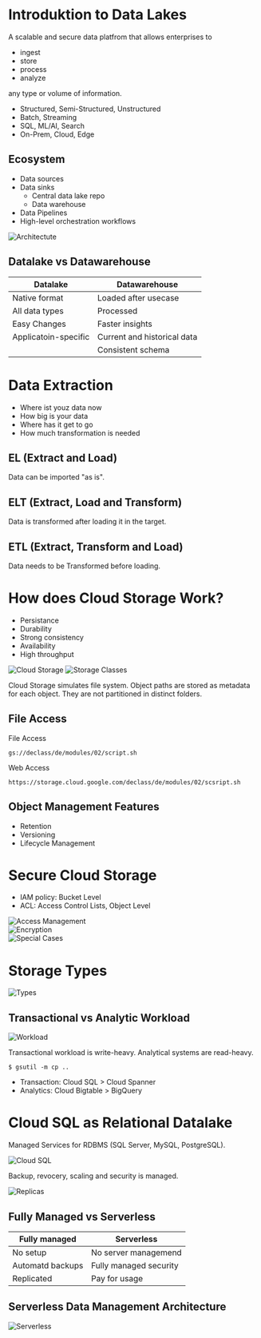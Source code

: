 # Introduktion to Data Lakes

A scalable and secure data platfrom that allows enterprises to

* ingest
* store
* process
* analyze
<a/>

any type or volume of information.

* Structured, Semi-Structured, Unstructured
* Batch, Streaming
* SQL, ML/AI, Search
* On-Prem, Cloud, Edge
<a/>

## Ecosystem

* Data sources
* Data sinks
  * Central data lake repo
  * Data warehouse
* Data Pipelines
* High-level orchestration workflows
</a>

![Architectute](../../img/gcp_datalake_1.png)  

## Datalake vs Datawarehouse

|Datalake|Datawarehouse|
|-|-|
|Native format|Loaded after usecase|
|All data types|Processed|
|Easy Changes|Faster insights|
|Applicatoin-specific|Current and historical data|
||Consistent schema|

# Data Extraction

* Where ist youz data now
* How big is your data
* Where has it get to go
* How much transformation is needed
<a/>

## EL (Extract and Load)

Data can be imported "as is".

## ELT (Extract, Load and Transform)

Data is transformed after loading it in the target.

## ETL (Extract, Transform and Load)

Data needs to be Transformed before loading.

# How does Cloud Storage Work?

* Persistance
* Durability
* Strong consistency
* Availability
* High throughput
<a/>

![Cloud Storage](../../img/gcp_datalake_3.png)
![Storage Classes](../../img/gcp_datalake_4.png)

Cloud Storage simulates file system. Object paths are stored as metadata for each object. They are not partitioned in distinct folders.  

## File Access

File Access

    gs://declass/de/modules/02/script.sh

Web Access

    https://storage.cloud.google.com/declass/de/modules/02/scsript.sh

## Object Management Features

* Retention
* Versioning
* Lifecycle Management
<a/>

# Secure Cloud Storage

* IAM policy: Bucket Level
* ACL: Access Control Lists, Object Level
<a/>

![Access Management](../../img/gcp_datalake_5.png)  
![Encryption](../../img/gcp_datalake_6.png)  
![Special Cases](../../img/gcp_datalake_7.png)

# Storage Types

![Types](../../gcp_datalake_8.png)

## Transactional vs Analytic Workload

![Workload](../../gcp_datalake_9.png)

Transactional workload is write-heavy. Analytical systems are read-heavy. 

    $ gsutil -m cp ..

* Transaction: Cloud SQL > Cloud Spanner
* Analytics: Cloud Bigtable > BigQuery
</a>

# Cloud SQL as Relational Datalake

Managed Services for RDBMS (SQL Server, MySQL, PostgreSQL).

![Cloud SQL](../../img/gcp_datalake_10.png)

Backup, revocery, scaling and security is managed.

![Replicas](../../img/gcp_datalake_11.png)

## Fully Managed vs Serverless

|Fully managed|Serverless|
|-|-|
|No setup|No server managemend|
|Automatd backups|Fully managed security|
|Replicated|Pay for usage|

## Serverless Data Management Architecture

![Serverless](../../img/gcp_datalake_11.png)

